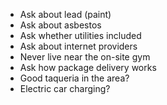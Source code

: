 * Ask about lead (paint)
* Ask about asbestos
* Ask whether utilities included
* Ask about internet providers
* Never live near the on-site gym
* Ask how package delivery works
* Good taqueria in the area?
* Electric car charging?
